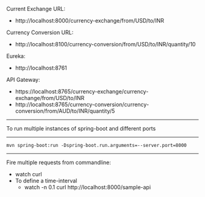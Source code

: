 Current Exchange URL:
* http://localhost:8000/currency-exchange/from/USD/to/INR

Currency Conversion URL:
* http://localhost:8100/currency-conversion/from/USD/to/INR/quantity/10

Eureka:
* http://localhost:8761

API Gateway:
* https://localhost:8765/currency-exchange/currency-exchange/from/USD/to/INR
* http://localhost:8765/currency-conversion/currency-conversion/from/AUD/to/INR/quantity/5

---- 
To run multiple instances of spring-boot and different ports

----
`mvn spring-boot:run -Dspring-boot.run.arguments=--server.port=8000`


----

Fire multiple requests from commandline:

* watch curl <url>
* To define a time-interval
    - watch -n 0.1 curl http://localhost:8000/sample-api
